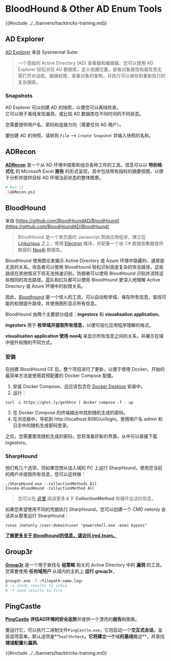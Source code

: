 # BloodHound & Other AD Enum Tools

{{#include ../../banners/hacktricks-training.md}}

## AD Explorer

[AD Explorer](https://docs.microsoft.com/en-us/sysinternals/downloads/adexplorer) 来自 Sysinternal Suite:

> 一个高级的 Active Directory (AD) 查看器和编辑器。您可以使用 AD Explorer 轻松浏览 AD 数据库，定义收藏位置，查看对象属性和属性而无需打开对话框，编辑权限，查看对象的架构，并执行可以保存和重新执行的复杂搜索。

### Snapshots

AD Explorer 可以创建 AD 的快照，以便您可以离线检查。\
它可以用于离线发现漏洞，或比较 AD 数据库在不同时间的不同状态。

您需要提供用户名、密码和连接方向（需要任何 AD 用户）。

要创建 AD 的快照，请转到 `File` --> `Create Snapshot` 并输入快照的名称。

## ADRecon

[**ADRecon**](https://github.com/adrecon/ADRecon) 是一个从 AD 环境中提取和组合各种工件的工具。信息可以以 **特别格式化** 的 Microsoft Excel **报告** 的形式呈现，其中包括带有指标的摘要视图，以便于分析并提供目标 AD 环境当前状态的整体图景。
```bash
# Run it
.\ADRecon.ps1
```
## BloodHound

来自 [https://github.com/BloodHoundAD/BloodHound](https://github.com/BloodHoundAD/BloodHound)

> BloodHound 是一个单页面的 Javascript 网络应用程序，建立在 [Linkurious](http://linkurio.us/) 之上，使用 [Electron](http://electron.atom.io/) 编译，并配备一个由 C# 数据收集器提供数据的 [Neo4j](https://neo4j.com/) 数据库。

BloodHound 使用图论来揭示 Active Directory 或 Azure 环境中隐藏的、通常是无意的关系。攻击者可以使用 BloodHound 轻松识别高度复杂的攻击路径，这些路径在其他情况下将无法快速识别。防御者可以使用 BloodHound 识别并消除这些相同的攻击路径。蓝队和红队都可以使用 BloodHound 更深入地理解 Active Directory 或 Azure 环境中的权限关系。

因此，[Bloodhound](https://github.com/BloodHoundAD/BloodHound) 是一个惊人的工具，可以自动枚举域，保存所有信息，查找可能的权限提升路径，并使用图形显示所有信息。

BloodHound 由两个主要部分组成：**ingestors** 和 **visualisation application**。

**ingestors** 用于 **枚举域并提取所有信息**，以便可视化应用程序理解的格式。

**visualisation application 使用 neo4j** 来显示所有信息之间的关系，并展示在域中提升权限的不同方式。

### 安装

在创建 BloodHound CE 后，整个项目进行了更新，以便于使用 Docker。开始的最简单方法是使用其预配置的 Docker Compose 配置。

1. 安装 Docker Compose。这应该包含在 [Docker Desktop](https://www.docker.com/products/docker-desktop/) 安装中。
2. 运行：
```
curl -L https://ghst.ly/getbhce | docker compose -f - up
```
3. 在 Docker Compose 的终端输出中找到随机生成的密码。  
4. 在浏览器中，导航到 http://localhost:8080/ui/login。使用用户名 admin 和日志中的随机生成密码登录。  

之后，您需要更改随机生成的密码，您将准备好新的界面，从中可以直接下载 ingestors。  

### SharpHound  

他们有几个选项，但如果您想从加入域的 PC 上运行 SharpHound，使用您当前的用户并提取所有信息，您可以这样做：
```
./SharpHound.exe --CollectionMethods All
Invoke-BloodHound -CollectionMethod All
```
> 您可以在 [这里](https://support.bloodhoundenterprise.io/hc/en-us/articles/17481375424795-All-SharpHound-Community-Edition-Flags-Explained) 阅读更多关于 **CollectionMethod** 和循环会话的信息。

如果您希望使用不同的凭据执行 SharpHound，您可以创建一个 CMD netonly 会话并从那里运行 SharpHound：
```
runas /netonly /user:domain\user "powershell.exe -exec bypass"
```
[**了解更多关于 Bloodhound的信息，请访问 ired.team。**](https://ired.team/offensive-security-experiments/active-directory-kerberos-abuse/abusing-active-directory-with-bloodhound-on-kali-linux)

## Group3r

[**Group3r**](https://github.com/Group3r/Group3r) 是一个用于查找与 **组策略** 相关的 Active Directory 中的 **漏洞** 的工具。\
您需要使用 **任何域用户** 从域内的主机上 **运行 group3r**。
```bash
group3r.exe -f <filepath-name.log>
# -s sends results to stdin
# -f send results to file
```
## PingCastle

[**PingCastle**](https://www.pingcastle.com/documentation/) **评估AD环境的安全态势**并提供一个漂亮的**报告**和图表。

要运行它，可以执行二进制文件`PingCastle.exe`，它将启动一个**交互式会话**，呈现选项菜单。默认选项是**`healthcheck`**，它将建立一个**域**的基线**概述**，并查找**错误配置**和**漏洞**。&#x20;

{{#include ../../banners/hacktricks-training.md}}
